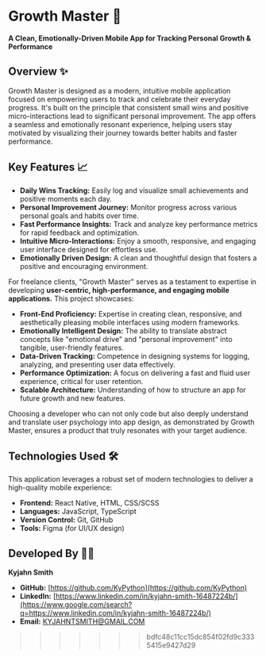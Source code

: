 # Growth Master 🚀

**A Clean, Emotionally-Driven Mobile App for Tracking Personal Growth & Performance**

## Overview ✨

Growth Master is designed as a modern, intuitive mobile application focused on empowering users to track and celebrate their everyday progress. It's built on the principle that consistent small wins and positive micro-interactions lead to significant personal improvement. The app offers a seamless and emotionally resonant experience, helping users stay motivated by visualizing their journey towards better habits and faster performance.


## Key Features 📈

  * **Daily Wins Tracking:** Easily log and visualize small achievements and positive moments each day.
  * **Personal Improvement Journey:** Monitor progress across various personal goals and habits over time.
  * **Fast Performance Insights:** Track and analyze key performance metrics for rapid feedback and optimization.
  * **Intuitive Micro-Interactions:** Enjoy a smooth, responsive, and engaging user interface designed for effortless use.
  * **Emotionally Driven Design:** A clean and thoughtful design that fosters a positive and encouraging environment.


For freelance clients, "Growth Master" serves as a testament to expertise in developing **user-centric, high-performance, and engaging mobile applications.** This project showcases:

  * **Front-End Proficiency:** Expertise in creating clean, responsive, and aesthetically pleasing mobile interfaces using modern frameworks.
  * **Emotionally Intelligent Design:** The ability to translate abstract concepts like "emotional drive" and "personal improvement" into tangible, user-friendly features.
  * **Data-Driven Tracking:** Competence in designing systems for logging, analyzing, and presenting user data effectively.
  * **Performance Optimization:** A focus on delivering a fast and fluid user experience, critical for user retention.
  * **Scalable Architecture:** Understanding of how to structure an app for future growth and new features.

Choosing a developer who can not only code but also deeply understand and translate user psychology into app design, as demonstrated by Growth Master, ensures a product that truly resonates with your target audience.


## Technologies Used 🛠️

This application leverages a robust set of modern technologies to deliver a high-quality mobile experience:

  * **Frontend:** React Native, HTML, CSS/SCSS
  * **Languages:** JavaScript, TypeScript
  * **Version Control:** Git, GitHub
  * **Tools:** Figma (for UI/UX design)

## Developed By 🧑‍💻

**Kyjahn Smith**

  * **GitHub:** [https://github.com/KyPython](https://github.com/KyPython)
  * **LinkedIn:** [https://www.linkedin.com/in/kyjahn-smith-16487224b/](https://www.google.com/search?q=https://www.linkedin.com/in/kyjahn-smith-16487224b/)
  * **Email:** KYJAHNTSMITH@GMAIL.COM
>>>>>>> bdfc48c11cc15dc854f02fd9c3335415e9427d29
